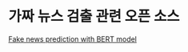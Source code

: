 # 가짜 뉴스 검출 관련 오픈 소스 


[Fake news prediction with BERT model](https://github.com/CVPcorp/example-notebooks/blob/master/BERT_fakeNews.ipynb)
